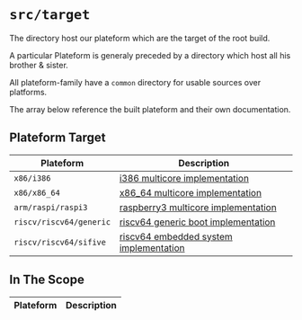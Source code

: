 `src/target`
=============

The directory host our plateform which are the target of the root build.

A particular Plateform is generaly preceded by a directory which host all his brother & sister.

All plateform-family have a `common` directory for usable sources over platforms.

The array below reference the built plateform and their own documentation.


## Plateform Target

| Plateform               | Description                                                                     |
|-------------------------|---------------------------------------------------------------------------------|
| `x86/i386`              | [i386 multicore implementation](x86/i386/README.md)                             |
| `x86/x86_64`            | [x86_64 multicore implementation](x86/i386/README.md)                           |
| `arm/raspi/raspi3`      | [raspberry3 multicore implementation](arm/raspi/raspi3/README.md)               |
| `riscv/riscv64/generic` | [riscv64 generic boot implementation](riscv/riscv64/generic/README.md)          |
| `riscv/riscv64/sifive`  | [riscv64 embedded system implementation](riscv/riscv64sifive/README.md)         |


## In The Scope

| Plateform            | Description                                                          |
|----------------------|----------------------------------------------------------------------|